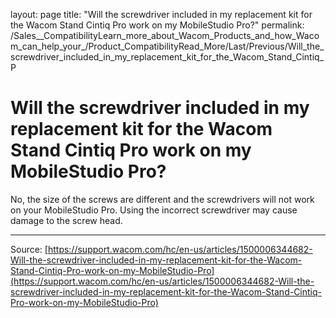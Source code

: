 layout: page
title: "Will the screwdriver included in my replacement kit for the Wacom Stand Cintiq Pro work on my MobileStudio Pro?"
permalink: /Sales__CompatibilityLearn_more_about_Wacom_Products_and_how_Wacom_can_help_your_/Product_CompatibilityRead_More/Last/Previous/Will_the_screwdriver_included_in_my_replacement_kit_for_the_Wacom_Stand_Cintiq_P

# Will the screwdriver included in my replacement kit for the Wacom Stand Cintiq Pro work on my MobileStudio Pro?

No, the size of the screws are different and the screwdrivers will not work on your MobileStudio Pro. Using the incorrect screwdriver may cause damage to the screw head.

---
Source: [https://support.wacom.com/hc/en-us/articles/1500006344682-Will-the-screwdriver-included-in-my-replacement-kit-for-the-Wacom-Stand-Cintiq-Pro-work-on-my-MobileStudio-Pro](https://support.wacom.com/hc/en-us/articles/1500006344682-Will-the-screwdriver-included-in-my-replacement-kit-for-the-Wacom-Stand-Cintiq-Pro-work-on-my-MobileStudio-Pro)
